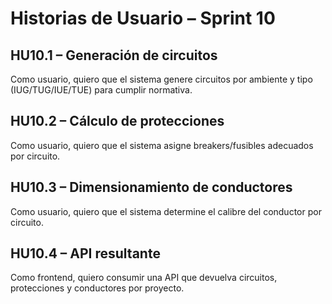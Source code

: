 # Historias de Usuario – Sprint 10

## HU10.1 – Generación de circuitos
Como usuario, quiero que el sistema genere circuitos por ambiente y tipo (IUG/TUG/IUE/TUE) para cumplir normativa.

## HU10.2 – Cálculo de protecciones
Como usuario, quiero que el sistema asigne breakers/fusibles adecuados por circuito.

## HU10.3 – Dimensionamiento de conductores
Como usuario, quiero que el sistema determine el calibre del conductor por circuito.

## HU10.4 – API resultante
Como frontend, quiero consumir una API que devuelva circuitos, protecciones y conductores por proyecto.

